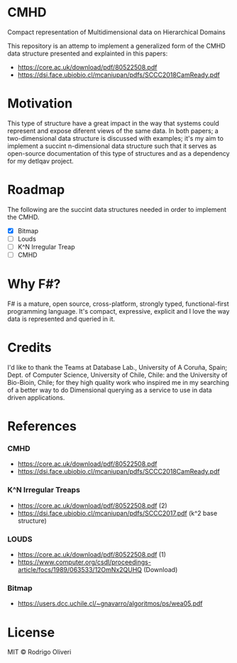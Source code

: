 # CMHD
Compact representation of Multidimensional data on Hierarchical Domains

This repository is an attemp to implement a generalized form of the CMHD
data structure presented and explainted in this papers:

- https://core.ac.uk/download/pdf/80522508.pdf
- https://dsi.face.ubiobio.cl/mcaniupan/pdfs/SCCC2018CamReady.pdf

# Motivation

This type of structure have a great impact in the way that systems could 
represent and expose diferent views of the same data. In both papers; a 
two-dimensional data structure is discussed with examples; it's 
my aim to implement a succint n-dimensional data structure such that it serves
as open-source documentation of this type of structures and as a dependency for
my detlqav project.

# Roadmap

The following are the succint data structures needed in order to implement the
CMHD.

- [x] Bitmap
- [ ] Louds
- [ ] K^N Irregular Treap
- [ ] CMHD

# Why F#?

F# is a mature, open source, cross-platform, strongly typed, functional-first 
programming language. It's compact, expressive, explicit and I love the way 
data is represented and queried in it.

# Credits

I'd like to thank the Teams at Database Lab., University of A Coruña, Spain; 
Dept. of Computer Science, University of Chile, Chile: and the University of 
Bio-Bioin, Chile; for they high quality work who inspired me in my searching of 
a better way to do Dimensional querying as a service to use in data driven
applications.

# References

### CMHD
- https://core.ac.uk/download/pdf/80522508.pdf
- https://dsi.face.ubiobio.cl/mcaniupan/pdfs/SCCC2018CamReady.pdf

### K^N Irregular Treaps

- https://core.ac.uk/download/pdf/80522508.pdf (2)
- https://dsi.face.ubiobio.cl/mcaniupan/pdfs/SCCC2017.pdf (k^2 base structure)

### LOUDS

- https://core.ac.uk/download/pdf/80522508.pdf (1)
- https://www.computer.org/csdl/proceedings-article/focs/1989/063533/12OmNx2QUHQ (Download)

### Bitmap

- https://users.dcc.uchile.cl/~gnavarro/algoritmos/ps/wea05.pdf

# License

MIT © Rodrigo Oliveri